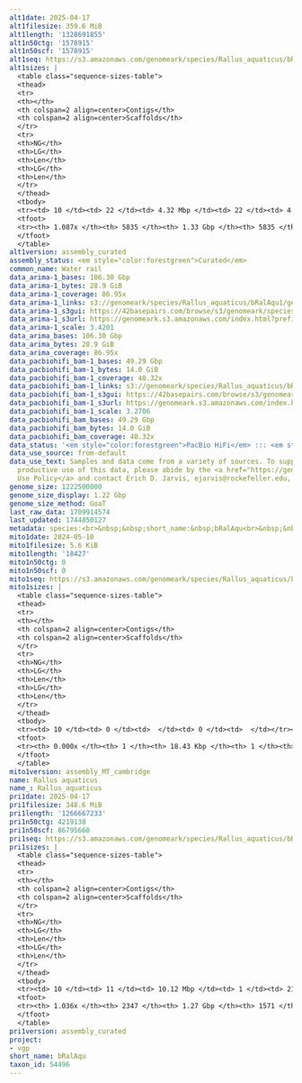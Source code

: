 ```yaml
---
alt1date: 2025-04-17
alt1filesize: 359.6 MiB
alt1length: '1328691855'
alt1n50ctg: '1578915'
alt1n50scf: '1578915'
alt1seq: https://s3.amazonaws.com/genomeark/species/Rallus_aquaticus/bRalAqu1/assembly_curated/bRalAqu1.alt.cur.20250417.fasta.gz
alt1sizes: |
  <table class="sequence-sizes-table">
  <thead>
  <tr>
  <th></th>
  <th colspan=2 align=center>Contigs</th>
  <th colspan=2 align=center>Scaffolds</th>
  </tr>
  <tr>
  <th>NG</th>
  <th>LG</th>
  <th>Len</th>
  <th>LG</th>
  <th>Len</th>
  </tr>
  </thead>
  <tbody>
  <tr><td> 10 </td><td> 22 </td><td> 4.32 Mbp </td><td> 22 </td><td> 4.32 Mbp </td></tr><tr><td> 20 </td><td> 56 </td><td> 3.18 Mbp </td><td> 56 </td><td> 3.18 Mbp </td></tr><tr><td> 30 </td><td> 101 </td><td> 2.35 Mbp </td><td> 101 </td><td> 2.35 Mbp </td></tr><tr><td> 40 </td><td> 158 </td><td> 1.89 Mbp </td><td> 158 </td><td> 1.89 Mbp </td></tr><tr style="background-color:#cccccc;"><td> 50 </td><td> 228 </td><td> 1.58 Mbp </td><td> 228 </td><td> 1.58 Mbp </td></tr><tr><td> 60 </td><td> 317 </td><td> 1.23 Mbp </td><td> 317 </td><td> 1.23 Mbp </td></tr><tr><td> 70 </td><td> 433 </td><td> 0.90 Mbp </td><td> 433 </td><td> 0.90 Mbp </td></tr><tr><td> 80 </td><td> 598 </td><td> 0.61 Mbp </td><td> 598 </td><td> 0.61 Mbp </td></tr><tr><td> 90 </td><td> 871 </td><td> 326.24 Kbp </td><td> 871 </td><td> 326.24 Kbp </td></tr><tr><td> 100 </td><td> 1708 </td><td> 65.73 Kbp </td><td> 1708 </td><td> 65.73 Kbp </td></tr></tbody>
  <tfoot>
  <tr><th> 1.087x </th><th> 5835 </th><th> 1.33 Gbp </th><th> 5835 </th><th> 1.33 Gbp </th></tr>
  </tfoot>
  </table>
alt1version: assembly_curated
assembly_status: <em style="color:forestgreen">Curated</em>
common_name: Water rail
data_arima-1_bases: 106.30 Gbp
data_arima-1_bytes: 28.9 GiB
data_arima-1_coverage: 86.95x
data_arima-1_links: s3://genomeark/species/Rallus_aquaticus/bRalAqu1/genomic_data/arima/<br>
data_arima-1_s3gui: https://42basepairs.com/browse/s3/genomeark/species/Rallus_aquaticus/bRalAqu1/genomic_data/arima/
data_arima-1_s3url: https://genomeark.s3.amazonaws.com/index.html?prefix=species/Rallus_aquaticus/bRalAqu1/genomic_data/arima/
data_arima-1_scale: 3.4201
data_arima_bases: 106.30 Gbp
data_arima_bytes: 28.9 GiB
data_arima_coverage: 86.95x
data_pacbiohifi_bam-1_bases: 49.29 Gbp
data_pacbiohifi_bam-1_bytes: 14.0 GiB
data_pacbiohifi_bam-1_coverage: 40.32x
data_pacbiohifi_bam-1_links: s3://genomeark/species/Rallus_aquaticus/bRalAqu1/genomic_data/pacbio_hifi/<br>
data_pacbiohifi_bam-1_s3gui: https://42basepairs.com/browse/s3/genomeark/species/Rallus_aquaticus/bRalAqu1/genomic_data/pacbio_hifi/
data_pacbiohifi_bam-1_s3url: https://genomeark.s3.amazonaws.com/index.html?prefix=species/Rallus_aquaticus/bRalAqu1/genomic_data/pacbio_hifi/
data_pacbiohifi_bam-1_scale: 3.2706
data_pacbiohifi_bam_bases: 49.29 Gbp
data_pacbiohifi_bam_bytes: 14.0 GiB
data_pacbiohifi_bam_coverage: 40.32x
data_status: '<em style="color:forestgreen">PacBio HiFi</em> ::: <em style="color:forestgreen">Arima</em>'
data_use_source: from-default
data_use_text: Samples and data come from a variety of sources. To support fair and
  productive use of this data, please abide by the <a href="https://genome10k.soe.ucsc.edu/data-use-policies/">Data
  Use Policy</a> and contact Erich D. Jarvis, ejarvis@rockefeller.edu, with any questions.
genome_size: 1222500000
genome_size_display: 1.22 Gbp
genome_size_method: GoaT
last_raw_data: 1709914574
last_updated: 1744850127
metadata: species:<br>&nbsp;&nbsp;short_name:&nbsp;bRalAqu<br>&nbsp;&nbsp;name:&nbsp;Rallus&nbsp;aquaticus<br>&nbsp;&nbsp;taxon_id:&nbsp;54496<br>&nbsp;&nbsp;common_name:&nbsp;Water&nbsp;rail<br>&nbsp;&nbsp;order:<br>&nbsp;&nbsp;&nbsp;&nbsp;name:&nbsp;Gruiformes<br>&nbsp;&nbsp;family:<br>&nbsp;&nbsp;&nbsp;&nbsp;name:&nbsp;Rallidae<br>&nbsp;&nbsp;individuals:<br>&nbsp;&nbsp;&nbsp;&nbsp;-&nbsp;short_name:&nbsp;bRalAqu1<br>&nbsp;&nbsp;&nbsp;&nbsp;&nbsp;&nbsp;biosample_id:&nbsp;SAMEA113398957<br>&nbsp;&nbsp;&nbsp;&nbsp;&nbsp;&nbsp;sex:&nbsp;male<br>&nbsp;&nbsp;genome_size:&nbsp;1222500000<br>&nbsp;&nbsp;genome_size_method:&nbsp;GoaT<br>&nbsp;&nbsp;project:&nbsp;[&nbsp;vgp&nbsp;]<br>
mito1date: 2024-05-10
mito1filesize: 5.6 KiB
mito1length: '18427'
mito1n50ctg: 0
mito1n50scf: 0
mito1seq: https://s3.amazonaws.com/genomeark/species/Rallus_aquaticus/bRalAqu1/assembly_MT_cambridge/bRalAqu1.MT.20240510.fasta.gz
mito1sizes: |
  <table class="sequence-sizes-table">
  <thead>
  <tr>
  <th></th>
  <th colspan=2 align=center>Contigs</th>
  <th colspan=2 align=center>Scaffolds</th>
  </tr>
  <tr>
  <th>NG</th>
  <th>LG</th>
  <th>Len</th>
  <th>LG</th>
  <th>Len</th>
  </tr>
  </thead>
  <tbody>
  <tr><td> 10 </td><td> 0 </td><td>  </td><td> 0 </td><td>  </td></tr><tr><td> 20 </td><td> 0 </td><td>  </td><td> 0 </td><td>  </td></tr><tr><td> 30 </td><td> 0 </td><td>  </td><td> 0 </td><td>  </td></tr><tr><td> 40 </td><td> 0 </td><td>  </td><td> 0 </td><td>  </td></tr><tr style="background-color:#cccccc;"><td> 50 </td><td> 0 </td><td style="background-color:#ff8888;">  </td><td> 0 </td><td style="background-color:#ff8888;">  </td></tr><tr><td> 60 </td><td> 0 </td><td>  </td><td> 0 </td><td>  </td></tr><tr><td> 70 </td><td> 0 </td><td>  </td><td> 0 </td><td>  </td></tr><tr><td> 80 </td><td> 0 </td><td>  </td><td> 0 </td><td>  </td></tr><tr><td> 90 </td><td> 0 </td><td>  </td><td> 0 </td><td>  </td></tr><tr><td> 100 </td><td> 0 </td><td>  </td><td> 0 </td><td>  </td></tr></tbody>
  <tfoot>
  <tr><th> 0.000x </th><th> 1 </th><th> 18.43 Kbp </th><th> 1 </th><th> 18.43 Kbp </th></tr>
  </tfoot>
  </table>
mito1version: assembly_MT_cambridge
name: Rallus aquaticus
name_: Rallus_aquaticus
pri1date: 2025-04-17
pri1filesize: 348.6 MiB
pri1length: '1266667233'
pri1n50ctg: 4219138
pri1n50scf: 86795660
pri1seq: https://s3.amazonaws.com/genomeark/species/Rallus_aquaticus/bRalAqu1/assembly_curated/bRalAqu1.pri.cur.20250417.fasta.gz
pri1sizes: |
  <table class="sequence-sizes-table">
  <thead>
  <tr>
  <th></th>
  <th colspan=2 align=center>Contigs</th>
  <th colspan=2 align=center>Scaffolds</th>
  </tr>
  <tr>
  <th>NG</th>
  <th>LG</th>
  <th>Len</th>
  <th>LG</th>
  <th>Len</th>
  </tr>
  </thead>
  <tbody>
  <tr><td> 10 </td><td> 11 </td><td> 10.12 Mbp </td><td> 1 </td><td> 215.51 Mbp </td></tr><tr><td> 20 </td><td> 24 </td><td> 7.91 Mbp </td><td> 2 </td><td> 163.29 Mbp </td></tr><tr><td> 30 </td><td> 41 </td><td> 6.63 Mbp </td><td> 2 </td><td> 163.29 Mbp </td></tr><tr><td> 40 </td><td> 61 </td><td> 5.62 Mbp </td><td> 3 </td><td> 123.81 Mbp </td></tr><tr style="background-color:#cccccc;"><td> 50 </td><td> 87 </td><td style="background-color:#88ff88;"> 4.22 Mbp </td><td> 5 </td><td style="background-color:#88ff88;"> 86.80 Mbp </td></tr><tr><td> 60 </td><td> 119 </td><td> 3.36 Mbp </td><td> 6 </td><td> 78.60 Mbp </td></tr><tr><td> 70 </td><td> 161 </td><td> 2.38 Mbp </td><td> 9 </td><td> 34.82 Mbp </td></tr><tr><td> 80 </td><td> 224 </td><td> 1.60 Mbp </td><td> 14 </td><td> 21.52 Mbp </td></tr><tr><td> 90 </td><td> 338 </td><td> 0.67 Mbp </td><td> 22 </td><td> 8.29 Mbp </td></tr><tr><td> 100 </td><td> 917 </td><td> 75.09 Kbp </td><td> 316 </td><td> 104.00 Kbp </td></tr></tbody>
  <tfoot>
  <tr><th> 1.036x </th><th> 2347 </th><th> 1.27 Gbp </th><th> 1571 </th><th> 1.27 Gbp </th></tr>
  </tfoot>
  </table>
pri1version: assembly_curated
project:
- vgp
short_name: bRalAqu
taxon_id: 54496
---
```

